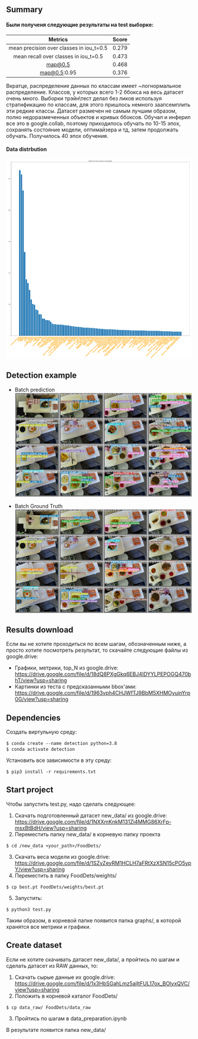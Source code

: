 <a name="">Summary</a>
---------------
#### Были полученя следующие результаты на test выборке:
|                  Metrics                 	| Score 	|
|:----------------------------------------:	|-------	|
| mean precision over classes in iou_t=0.5 	| 0.279 	|
| mean recall over classes in iou_t=0.5    	| 0.473 	|
| map@0.5                                  	| 0.468 	|
| map@0.5:0.95                             	| 0.376 	|

Вкратце, распределение данных по классам имеет ~логнормальное распределение. Классов, у которых всего 1-2 ббокса на весь датасет очень много. Выборки трэйн\тест делал без ликов используя стратификацию по классам, для этого пришлось немного заапсемплить эти редкие классы. Датасет размечен не самым лучшим образом, полно недоразмеченных объектов и кривых ббоксов.
Обучал и инферил все это в google.collab, поэтому приходилось обучать по 10-15 эпох, сохранять состояние модели, оптимайзера и тд, затем продолжать обучать. Получилось 40 эпох обучения.

#### Data distrbution
![all text](https://github.com/Ilnaz77/FoodDets/blob/main/git_imgs/data_distrbution.png?raw=true)

<a name="">Detection example</a>
---------------
* Batch prediction
![all text](https://github.com/Ilnaz77/FoodDets/blob/main/git_imgs/test_batch0_pred.jpg?raw=true)

* Batch Ground Truth
![alt text](https://github.com/Ilnaz77/FoodDets/blob/main/git_imgs/test_batch0_gt.jpg?raw=true)


<a name="">Results download</a>
---------------
Если вы не хотите проходиться по всем шагам, обозначенным ниже, а просто хотите посмотреть результат, то скачайте следующие файлы из google.drive:
* Графики, метрики, top_N из google.drive: https://drive.google.com/file/d/18dQ8PXgGkq6EBJ4IDYYLPEPOGQ470bhT/view?usp=sharing
* Картинки из теста с предсказанными bbox'ами: https://drive.google.com/file/d/1963vph4CHJWfTJ9BbM5XHMOyuinYrp0G/view?usp=sharing


<a name="">Dependencies</a>
---------------
Создать виртульную среду:
```shell
$ conda create --name detection python=3.8
$ conda activate detection
```
Установить все зависимости в эту среду:
```shell
$ pip3 install -r requirements.txt
```

<a name="">Start project</a>
---------------
Чтобы запустить test.py, надо сделать следующее:
1. Скачать подготовленный датасет new_data/ из google.drive: https://drive.google.com/file/d/1NXXmKnkM131Zi4MMG86XrFp-msxBtBdH/view?usp=sharing
2. Переместить папку new_data/ в корневую папку проекта
```shell
$ cd /new_data <your_path>/FoodDets/
```
3. Скачать веса модели из google.drive: https://drive.google.com/file/d/1SZyZeyRM1HCLH7aFRtXzXSN15cPO5ypY/view?usp=sharing
4. Переместить в папку FoodDets/weights/
```shell
$ cp best.pt FoodDets/weights/best.pt
```
5. Запустить:
```shell
$ python3 test.py
```

Таким образом, в корневой папке появится папка graphs/, в которой хранятся все метрики и графики.

<a name="">Create dataset</a>
---------------
Если не хотите скачивать датасет new_data/, а пройтись по шагам и сделать датасет из RAW данных, то:
1. Скачать сырые данные их google.drive: https://drive.google.com/file/d/1x3HbSGahLmz5ajItFUL17ox_BOlyxQVC/view?usp=sharing
2. Положить в корневой каталог FoodDets/
```shell
$ cp data_raw/ FoodDets/data_raw
```
3. Пройтись по шагам в data_preparation.ipynb

В результате появится папка new_data/


